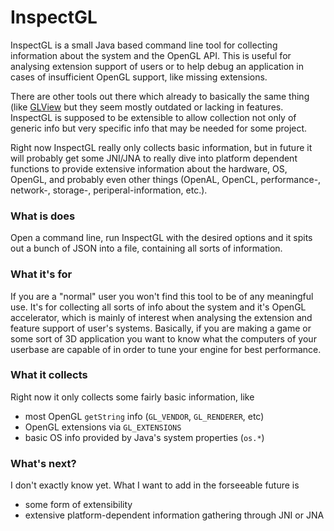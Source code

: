 # InspectGL 
InspectGL is a small Java based command line tool for collecting information about the system and the OpenGL API.
This is useful for analysing extension support of users or to help debug an application in cases of insufficient OpenGL support, like missing extensions.

There are other tools out there which already to basically the same thing (like [GLView](http://www.realtech-vr.com/glview/) but they seem mostly outdated or lacking in features.
InspectGL is supposed to be extensible to allow collection not only of generic info but very specific info that may be needed for some project.

Right now InspectGL really only collects basic information, but in future it will probably get some JNI/JNA to really dive into platform dependent functions to provide extensive information
about the hardware, OS, OpenGL, and probably even other things (OpenAL, OpenCL, performance-, network-, storage-, periperal-information, etc.).

### What is does
Open a command line, run InspectGL with the desired options and it spits out a bunch of JSON into a file, containing all sorts of information.

### What it's for
If you are a "normal" user you won't find this tool to be of any meaningful use. It's for collecting all sorts of info about the system and it's OpenGL accelerator, which is mainly of interest
when analysing the extension and feature support of user's systems. Basically, if you are making a game or some sort of 3D application
you want to know what the computers of your userbase are capable of in order to tune your engine for best performance.

### What it collects
Right now it only collects some fairly basic information, like
* most OpenGL `getString` info (`GL_VENDOR`, `GL_RENDERER`, etc)
* OpenGL extensions via `GL_EXTENSIONS`
* basic OS info provided by Java's system properties (`os.*`)

### What's next?
I don't exactly know yet. What I want to add in the forseeable future is
* some form of extensibility
* extensive platform-dependent information gathering through JNI or JNA
